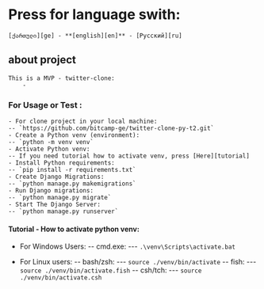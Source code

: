 # Press for language swith:
    [ქართული][ge] - **[english][en]** - [Русский][ru]

## about project
    This is a MVP - twitter-clone:
        - 

### For Usage or Test :
    - For clone project in your local machine:
    -- `https://github.com/bitcamp-ge/twitter-clone-py-t2.git`
    - Create a Python venv (environment):
    -- `python -m venv venv`
    - Activate Python venv:
    -- If you need tutorial how to activate venv, press [Here][tutorial]
    - Install Python requirements:
    -- `pip install -r requirements.txt`
    - Create Django Migrations:
    -- `python manage.py makemigrations`
    - Run Django migrations:
    -- `python manage.py migrate`
    - Start The Django Server:
    -- `python manage.py runserver`


#### Tutorial - How to activate python venv:

- For Windows Users:
-- cmd.exe:
--- `.\venv\Scripts\activate.bat`

- For Linux users:
-- bash/zsh:
--- `source ./venv/bin/activate`
-- fish:
--- `source ./venv/bin/activate.fish`
-- csh/tch:
--- `source ./venv/bin/activate.csh`





[en]: https://github.com/bitcamp-group-2/twitter-clone-py-t2#readme
[ge]: readme.ge.md
[ru]: readme.ru.md